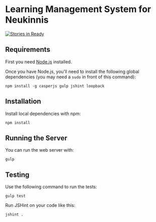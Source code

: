 Learning Management System for Neukinnis
========================================

[![Stories in Ready](https://badge.waffle.io/startersacademy/fullstack-project-01.svg?label=ready&title=Ready)](http://waffle.io/startersacademy/fullstack-project-01)

Requirements
------------

First you need [Node.js][] installed.

Once you have Node.js, you'll need to install the following global dependencies (you may need a `sudo` in front of this command):

    npm install -g casperjs gulp jshint loopback

[node.js]: http://nodejs.org/

Installation
------------

Install local dependencies with npm:

    npm install

Running the Server
------------------

You can run the web server with:

    gulp

Testing
-------

Use the following command to run the tests:

    gulp test

Run JSHint on your code like this:

    jshint .
